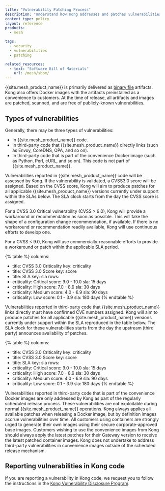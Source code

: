 ```yaml
---
title: "Vulnerability Patching Process"
description: "Understand how Kong addresses and patches vulnerabilities in {{site.mesh_product_name}} binaries, third-party dependencies, and Docker images."
content_type: policy
layout: reference
products:
  - mesh

tags:
  - security
  - vulnerabilities
  - patching

related_resources:
  - text: "Software Bill of Materials"
    url: /mesh/sbom/
---
```


{{site.mesh_product_name}} is primarily delivered as [binary file](/mesh/install) artifacts. Kong also offers Docker images with the artifacts preinstalled as a convenience to customers. At the time of release, all artifacts and images are patched, scanned, and are free of publicly-known vulnerabilities. 

## Types of vulnerabilities

Generally, there may be three types of vulnerabilities:
* In {{site.mesh_product_name}} code.
* In third-party code that {{site.mesh_product_name}} directly links (such as Envoy, CoreDNS, OPA, and so on).
* In third-party code that is part of the convenience Docker image (such as Python, Perl, cURL, and so on). This code is not part of {{site.mesh_product_name}}.

Vulnerabilities reported in {{site.mesh_product_name}} code will be assessed by Kong. If the vulnerability is validated, a CVSS3.0 score will be assigned. Based on the CVSS score, Kong will aim to produce patches for all applicable {{site.mesh_product_name}} versions currently under support within the SLAs below. The SLA clock starts from the day the CVSS score is assigned.

For a CVSS 3.0 Critical vulnerability (CVSS > 9.0), Kong will provide a workaround or recommendation as soon as possible. This will take the shape of a configuration change recommendation, if available. If there is no workaround or recommendation readily available, Kong will use continuous efforts to develop one. 

For a CVSS < 9.0, Kong will use commercially-reasonable efforts to provide a workaround or patch within the applicable SLA period.
<!-- vale off -->
{% table %}
columns:
  - title: CVSS 3.0 Criticality
    key: criticality
  - title: CVSS 3.0 Score
    key: score
  - title: SLA
    key: sla
rows:
  - criticality: Critical
    score: 9.0 - 10.0
    sla: 15 days
  - criticality: High
    score: 7.0 - 8.9
    sla: 30 days
  - criticality: Medium
    score: 4.0 - 6.9
    sla: 90 days
  - criticality: Low
    score: 0.1 - 3.9
    sla: 180 days
{% endtable %}
<!-- vale on -->

Vulnerabilities reported in third-party code that {{site.mesh_product_name}} links directly must have confirmed CVE numbers assigned. Kong will aim to produce patches for all applicable {{site.mesh_product_name}} versions currently under support within the SLA reproduced in the table below. The SLA clock for these vulnerabilities starts from the day the upstream (third party) announces availability of patches.  
<!-- vale off -->
{% table %}
columns:
  - title: CVSS 3.0 Criticality
    key: criticality
  - title: CVSS 3.0 Score
    key: score
  - title: SLA
    key: sla
rows:
  - criticality: Critical
    score: 9.0 - 10.0
    sla: 15 days
  - criticality: High
    score: 7.0 - 8.9
    sla: 30 days
  - criticality: Medium
    score: 4.0 - 6.9
    sla: 90 days
  - criticality: Low
    score: 0.1 - 3.9
    sla: 180 days
{% endtable %}
<!-- vale on -->
Vulnerabilities reported in third-party code that is part of the convenience Docker images are only addressed by Kong as part of the regularly scheduled release process. These vulnerabilities are not exploitable during normal {{site.mesh_product_name}} operations. Kong always applies all available patches when releasing a Docker image, but by definition images accrue vulnerabilities over time. All customers using containers are strongly urged to generate their own images using their secure corporate-approved base images. Customers wishing to use the convenience images from Kong should always apply the latest patches for their Gateway version to receive the latest patched container images. Kong does not undertake to address third-party vulnerabilities in convenience images outside of the scheduled release mechanism.

## Reporting vulnerabilities in Kong code

If you are reporting a vulnerability in Kong code, we request you to follow the instructions in the [Kong Vulnerability Disclosure Program](https://konghq.com/compliance/bug-bounty). 

